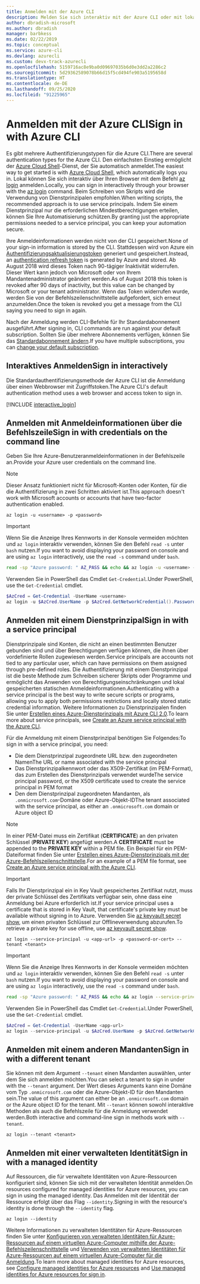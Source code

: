 ```yaml
---
title: Anmelden mit der Azure CLI
description: Melden Sie sich interaktiv mit der Azure CLI oder mit lokalen Anmeldeinformationen an.
author: dbradish-microsoft
ms.author: dbradish
manager: barbkess
ms.date: 02/22/2019
ms.topic: conceptual
ms.service: azure-cli
ms.devlang: azurecli
ms.custom: devx-track-azurecli
ms.openlocfilehash: 5159716ac8e9ba0d09697035b6d0e3dd2a2286c2
ms.sourcegitcommit: 5d29362589078b66d15f5cd494fe903a5195658d
ms.translationtype: HT
ms.contentlocale: de-DE
ms.lasthandoff: 09/25/2020
ms.locfileid: "91225965"
---
```

# <a name="sign-in-with-azure-cli"></a><span data-ttu-id="e842e-103">Anmelden mit der Azure CLI</span><span class="sxs-lookup"><span data-stu-id="e842e-103">Sign in with Azure CLI</span></span> 

<span data-ttu-id="e842e-104">Es gibt mehrere Authentifizierungstypen für die Azure CLI.</span><span class="sxs-lookup"><span data-stu-id="e842e-104">There are several authentication types for the Azure CLI.</span></span> <span data-ttu-id="e842e-105">Den einfachsten Einstieg ermöglicht der [Azure Cloud Shell](/azure/cloud-shell/overview)-Dienst, der Sie automatisch anmeldet.</span><span class="sxs-lookup"><span data-stu-id="e842e-105">The easiest way to get started is with [Azure Cloud Shell](/azure/cloud-shell/overview), which automatically logs you in.</span></span>
<span data-ttu-id="e842e-106">Lokal können Sie sich interaktiv über Ihren Browser mit dem Befehl [az login](/cli/azure/reference-index#az-login) anmelden.</span><span class="sxs-lookup"><span data-stu-id="e842e-106">Locally, you can sign in interactively through your browser with the [az login](/cli/azure/reference-index#az-login) command.</span></span> <span data-ttu-id="e842e-107">Beim Schreiben von Skripts wird die Verwendung von Dienstprinzipalen empfohlen.</span><span class="sxs-lookup"><span data-stu-id="e842e-107">When writing scripts, the recommended approach is to use service principals.</span></span> <span data-ttu-id="e842e-108">Indem Sie einem Dienstprinzipal nur die erforderlichen Mindestberechtigungen erteilen, können Sie Ihre Automatisierung schützen.</span><span class="sxs-lookup"><span data-stu-id="e842e-108">By granting just the appropriate permissions needed to a service principal, you can keep your automation secure.</span></span>

<span data-ttu-id="e842e-109">Ihre Anmeldeinformationen werden nicht von der CLI gespeichert.</span><span class="sxs-lookup"><span data-stu-id="e842e-109">None of your sign-in information is stored by the CLI.</span></span> <span data-ttu-id="e842e-110">Stattdessen wird von Azure ein [Authentifizierungsaktualisierungstoken](/azure/active-directory/develop/v1-id-and-access-tokens#refresh-tokens) generiert und gespeichert.</span><span class="sxs-lookup"><span data-stu-id="e842e-110">Instead, an [authentication refresh token](/azure/active-directory/develop/v1-id-and-access-tokens#refresh-tokens) is generated by Azure and stored.</span></span> <span data-ttu-id="e842e-111">Ab August 2018 wird dieses Token nach 90-tägiger Inaktivität widerrufen. Dieser Wert kann jedoch von Microsoft oder von Ihrem Mandantenadministrator geändert werden.</span><span class="sxs-lookup"><span data-stu-id="e842e-111">As of August 2018 this token is revoked after 90 days of inactivity, but this value can be changed by Microsoft or your tenant administrator.</span></span> <span data-ttu-id="e842e-112">Wenn das Token widerrufen wurde, werden Sie von der Befehlszeilenschnittstelle aufgefordert, sich erneut anzumelden.</span><span class="sxs-lookup"><span data-stu-id="e842e-112">Once the token is revoked you get a message from the CLI saying you need to sign in again.</span></span>

<span data-ttu-id="e842e-113">Nach der Anmeldung werden CLI-Befehle für Ihr Standardabonnement ausgeführt.</span><span class="sxs-lookup"><span data-stu-id="e842e-113">After signing in, CLI commands are run against your default subscription.</span></span> <span data-ttu-id="e842e-114">Sollten Sie über mehrere Abonnements verfügen, können Sie das [Standardabonnement ändern](manage-azure-subscriptions-azure-cli.md).</span><span class="sxs-lookup"><span data-stu-id="e842e-114">If you have multiple subscriptions, you can [change your default subscription](manage-azure-subscriptions-azure-cli.md).</span></span>

## <a name="sign-in-interactively"></a><span data-ttu-id="e842e-115">Interaktives Anmelden</span><span class="sxs-lookup"><span data-stu-id="e842e-115">Sign in interactively</span></span>

<span data-ttu-id="e842e-116">Die Standardauthentifizierungsmethode der Azure CLI ist die Anmeldung über einen Webbrowser mit Zugriffstoken.</span><span class="sxs-lookup"><span data-stu-id="e842e-116">The Azure CLI's default authentication method uses a web browser and access token to sign in.</span></span>

[!INCLUDE [interactive_login](includes/interactive-login.md)]

## <a name="sign-in-with-credentials-on-the-command-line"></a><span data-ttu-id="e842e-117">Anmelden mit Anmeldeinformationen über die Befehlszeile</span><span class="sxs-lookup"><span data-stu-id="e842e-117">Sign in with credentials on the command line</span></span>

<span data-ttu-id="e842e-118">Geben Sie Ihre Azure-Benutzeranmeldeinformationen in der Befehlszeile an.</span><span class="sxs-lookup"><span data-stu-id="e842e-118">Provide your Azure user credentials on the command line.</span></span>

> [!Note]
> <span data-ttu-id="e842e-119">Dieser Ansatz funktioniert nicht für Microsoft-Konten oder Konten, für die die Authentifizierung in zwei Schritten aktiviert ist.</span><span class="sxs-lookup"><span data-stu-id="e842e-119">This approach doesn't work with Microsoft accounts or accounts that have two-factor authentication enabled.</span></span>

```azurecli-interactive
az login -u <username> -p <password>
```

> [!IMPORTANT]
> <span data-ttu-id="e842e-120">Wenn Sie die Anzeige Ihres Kennworts in der Konsole vermeiden möchten und `az login` interaktiv verwenden, können Sie den Befehl `read -s` unter `bash` nutzen.</span><span class="sxs-lookup"><span data-stu-id="e842e-120">If you want to avoid displaying your password on console and are using `az login` interactively, use the `read -s` command under `bash`.</span></span>
>
> ```bash
> read -sp "Azure password: " AZ_PASS && echo && az login -u <username> -p $AZ_PASS
> ```
>
> <span data-ttu-id="e842e-121">Verwenden Sie in PowerShell das Cmdlet `Get-Credential`.</span><span class="sxs-lookup"><span data-stu-id="e842e-121">Under PowerShell, use the `Get-Credential` cmdlet.</span></span>
>
> ```powershell
> $AzCred = Get-Credential -UserName <username>
> az login -u $AzCred.UserName -p $AzCred.GetNetworkCredential().Password
> ```

## <a name="sign-in-with-a-service-principal"></a><span data-ttu-id="e842e-122">Anmelden mit einem Dienstprinzipal</span><span class="sxs-lookup"><span data-stu-id="e842e-122">Sign in with a service principal</span></span>

<span data-ttu-id="e842e-123">Dienstprinzipale sind Konten, die nicht an einen bestimmten Benutzer gebunden sind und über Berechtigungen verfügen können, die ihnen über vordefinierte Rollen zugewiesen werden.</span><span class="sxs-lookup"><span data-stu-id="e842e-123">Service principals are accounts not tied to any particular user, which can have permissions on them assigned through pre-defined roles.</span></span> <span data-ttu-id="e842e-124">Die Authentifizierung mit einem Dienstprinzipal ist die beste Methode zum Schreiben sicherer Skripts oder Programme und ermöglicht das Anwenden von Berechtigungseinschränkungen und lokal gespeicherten statischen Anmeldeinformationen.</span><span class="sxs-lookup"><span data-stu-id="e842e-124">Authenticating with a service principal is the best way to write secure scripts or programs, allowing you to apply both permissions restrictions and locally stored static credential information.</span></span> <span data-ttu-id="e842e-125">Weitere Informationen zu Dienstprinzipalen finden Sie unter [Erstellen eines Azure-Dienstprinzipals mit Azure CLI 2.0](./create-an-azure-service-principal-azure-cli.md#sign-in-using-a-service-principal).</span><span class="sxs-lookup"><span data-stu-id="e842e-125">To learn more about service principals, see [Create an Azure service principal with the Azure CLI](./create-an-azure-service-principal-azure-cli.md#sign-in-using-a-service-principal).</span></span>

<span data-ttu-id="e842e-126">Für die Anmeldung mit einem Dienstprinzipal benötigen Sie Folgendes:</span><span class="sxs-lookup"><span data-stu-id="e842e-126">To sign in with a service principal, you need:</span></span>

* <span data-ttu-id="e842e-127">Die dem Dienstprinzipal zugeordnete URL bzw. den zugeordneten Namen</span><span class="sxs-lookup"><span data-stu-id="e842e-127">The URL or name associated with the service principal</span></span>
* <span data-ttu-id="e842e-128">Das Dienstprinzipalkennwort oder das X509-Zertifikat (im PEM-Format), das zum Erstellen des Dienstprinzipals verwendet wurde</span><span class="sxs-lookup"><span data-stu-id="e842e-128">The service principal password, or the X509 certificate used to create the service principal in PEM format</span></span>
* <span data-ttu-id="e842e-129">Den dem Dienstprinzipal zugeordneten Mandanten, als `.onmicrosoft.com`-Domäne oder Azure-Objekt-ID</span><span class="sxs-lookup"><span data-stu-id="e842e-129">The tenant associated with the service principal, as either an `.onmicrosoft.com` domain or Azure object ID</span></span>

> [!NOTE]
> <span data-ttu-id="e842e-130">In einer PEM-Datei muss ein Zertifikat (**CERTIFICATE**) an den privaten Schlüssel (**PRIVATE KEY**) angefügt werden.</span><span class="sxs-lookup"><span data-stu-id="e842e-130">A **CERTIFICATE** must be appended to the **PRIVATE KEY** within a PEM file.</span></span>  <span data-ttu-id="e842e-131">Ein Beispiel für ein PEM-Dateiformat finden Sie unter [Erstellen eines Azure-Dienstprinzipals mit der Azure-Befehlszeilenschnittstelle](./create-an-azure-service-principal-azure-cli.md#sign-in-using-a-service-principal).</span><span class="sxs-lookup"><span data-stu-id="e842e-131">For an example of a PEM file format, see [Create an Azure service principal with the Azure CLI](./create-an-azure-service-principal-azure-cli.md#sign-in-using-a-service-principal).</span></span> 
>

> [!IMPORTANT]
>
> <span data-ttu-id="e842e-132">Falls Ihr Dienstprinzipal ein in Key Vault gespeichertes Zertifikat nutzt, muss der private Schlüssel des Zertifikats verfügbar sein, ohne dass eine Anmeldung bei Azure erforderlich ist.</span><span class="sxs-lookup"><span data-stu-id="e842e-132">If your service principal uses a certificate that is stored in Key Vault, that certificate's private key must be available without signing in to Azure.</span></span> <span data-ttu-id="e842e-133">Verwenden Sie [az keyvault secret show](/cli/azure/keyvault/secret), um einen privaten Schlüssel zur Offlineverwendung abzurufen.</span><span class="sxs-lookup"><span data-stu-id="e842e-133">To retrieve a private key for use offline, use [az keyvault secret show](/cli/azure/keyvault/secret).</span></span>

```azurecli-interactive
az login --service-principal -u <app-url> -p <password-or-cert> --tenant <tenant>
```

> [!IMPORTANT]
> <span data-ttu-id="e842e-134">Wenn Sie die Anzeige Ihres Kennworts in der Konsole vermeiden möchten und `az login` interaktiv verwenden, können Sie den Befehl `read -s` unter `bash` nutzen.</span><span class="sxs-lookup"><span data-stu-id="e842e-134">If you want to avoid displaying your password on console and are using `az login` interactively, use the `read -s` command under `bash`.</span></span>
>
> ```bash
> read -sp "Azure password: " AZ_PASS && echo && az login --service-principal -u <app-url> -p $AZ_PASS --tenant <tenant>
> ```
>
> <span data-ttu-id="e842e-135">Verwenden Sie in PowerShell das Cmdlet `Get-Credential`.</span><span class="sxs-lookup"><span data-stu-id="e842e-135">Under PowerShell, use the `Get-Credential` cmdlet.</span></span>
>
> ```powershell
> $AzCred = Get-Credential -UserName <app-url>
> az login --service-principal -u $AzCred.UserName -p $AzCred.GetNetworkCredential().Password --tenant <tenant>
> ```

## <a name="sign-in-with-a-different-tenant"></a><span data-ttu-id="e842e-136">Anmelden mit einem anderen Mandanten</span><span class="sxs-lookup"><span data-stu-id="e842e-136">Sign in with a different tenant</span></span>

<span data-ttu-id="e842e-137">Sie können mit dem Argument `--tenant` einen Mandanten auswählen, unter dem Sie sich anmelden möchten.</span><span class="sxs-lookup"><span data-stu-id="e842e-137">You can select a tenant to sign in under with the `--tenant` argument.</span></span> <span data-ttu-id="e842e-138">Der Wert dieses Arguments kann eine Domäne vom Typ `.onmicrosoft.com` oder die Azure-Objekt-ID für den Mandanten sein.</span><span class="sxs-lookup"><span data-stu-id="e842e-138">The value of this argument can either be an `.onmicrosoft.com` domain or the Azure object ID for the tenant.</span></span> <span data-ttu-id="e842e-139">Mit `--tenant` können sowohl interaktive Methoden als auch die Befehlszeile für die Anmeldung verwendet werden.</span><span class="sxs-lookup"><span data-stu-id="e842e-139">Both interactive and command-line sign in methods work with `--tenant`.</span></span>

```azurecli-interactive
az login --tenant <tenant>
```

## <a name="sign-in-with-a-managed-identity"></a><span data-ttu-id="e842e-140">Anmelden mit einer verwalteten Identität</span><span class="sxs-lookup"><span data-stu-id="e842e-140">Sign in with a managed identity</span></span>

<span data-ttu-id="e842e-141">Auf Ressourcen, die für verwaltete Identitäten von Azure-Ressourcen konfiguriert sind, können Sie sich mit der verwalteten Identität anmelden.</span><span class="sxs-lookup"><span data-stu-id="e842e-141">On resources configured for managed identities for Azure resources, you can sign in using the managed identity.</span></span> <span data-ttu-id="e842e-142">Das Anmelden mit der Identität der Ressource erfolgt über das Flag `--identity`.</span><span class="sxs-lookup"><span data-stu-id="e842e-142">Signing in with the resource's identity is done through the `--identity` flag.</span></span>

```azurecli-interactive
az login --identity
```

<span data-ttu-id="e842e-143">Weitere Informationen zu verwalteten Identitäten für Azure-Ressourcen finden Sie unter [Konfigurieren von verwalteten Identitäten für Azure-Ressourcen auf einem virtuellen Azure-Computer mithilfe der Azure-Befehlszeilenschnittstelle](/azure/active-directory/managed-identities-azure-resources/qs-configure-cli-windows-vm) und [Verwenden von verwalteten Identitäten für Azure-Ressourcen auf einem virtuellen Azure-Computer für die Anmeldung](/azure/active-directory/managed-identities-azure-resources/how-to-use-vm-sign-in).</span><span class="sxs-lookup"><span data-stu-id="e842e-143">To learn more about managed identities for Azure resources, see [Configure managed identities for Azure resources](/azure/active-directory/managed-identities-azure-resources/qs-configure-cli-windows-vm) and [Use managed identities for Azure resources for sign in](/azure/active-directory/managed-identities-azure-resources/how-to-use-vm-sign-in).</span></span>